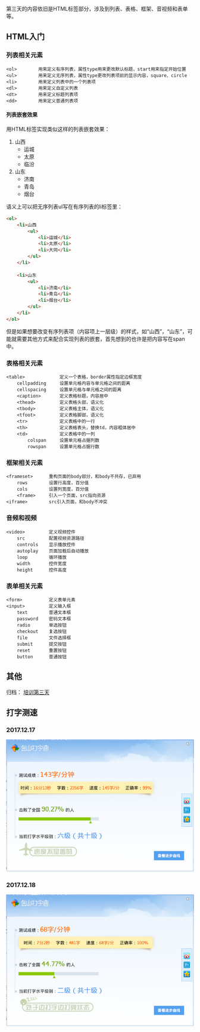 
第三天的内容依旧是HTML标签部分，涉及到列表、表格、框架、音视频和表单等。

## HTML入门

### 列表相关元素

```
<ol>        用来定义有序列表，属性type用来更改默认标题，start用来指定开始位置
<ul>        用来定义无序列表，属性type更改列表项前的显示内容，square、circle
<li>        用来定义列表中的一个列表项
<dl>        用来定义自定义列表
<dt>        用来定义标题列表项
<dd>        用来定义普通列表项
```

#### 列表嵌套效果

用HTML标签实现类似这样的列表嵌套效果：

1. 山西
    - 运城
    - 太原
    - 临汾
2. 山东
    - 济南
    - 青岛
    - 烟台

语义上可以把无序列表ul写在有序列表的li标签里：

```html
<ol>
    <li>山西
        <ul>
            <li>运城</li>
            <li>太原</li>
            <li>大同</li>
        </ul>
    </li>

    <li>山东
        <ul>
            <li>济南</li>
            <li>青岛</li>
            <li>烟台</li>
        </ul>
    </li>
</ol>
```

但是如果想要改变有序列表项（内容项上一层级）的样式，如“山西”，“山东”，可能就需要其他方式来配合实现列表的嵌套，首先想到的也许是把内容写在span中。

### 表格相关元素

```
<table>             定义一个表格，border属性指定边框宽度
    cellpadding     设置单元格内容与单元格之间的距离
    cellspacing     设置单元格与单元格之间的距离
    <caption>       定义表格标题，内容居中
    <thead>         定义表格头部，语义化
    <tbody>         定义表格主体，语义化
    <tfoot>         定义表格脚部，语义化
    <tr>            定义表格中的一行
    <th>            定义表格表头，替换td，内容粗体居中
    <td>            定义表格中的一列
        colspan     设置单元格占据列数
        rowspan     设置单元格占据行数
```

### 框架相关元素

```
<frameset>      重构页面的body部分，和body不共存，已弃用
    rows        设置行高度，百分值
    cols        设置列宽度，百分值
    <frame>     引入一个页面，src指向资源
<iframe>        src引入页面，和body不冲突
```

### 音频和视频

```
<video>         定义视频控件
    src         配置视频资源路径
    controls    显示播放控件
    autoplay    页面加载后自动播放
    loop        循环播放
    width       控件宽度
    height      控件高度
```

### 表单相关元素

```
<form>          定义表单元素
<input>         定义输入框
    text        普通文本框
    password    密码文本框
    radio       单选按钮
    checkout    复选按钮
    file        文件选择框
    submit      提交按钮
    reset       重置按钮
    button      普通按钮
```

## 其他

归档： [培训第三天](http://blog.smallyu.net/2017/12/17/%E5%9F%B9%E8%AE%AD%E7%AC%AC%E4%B8%89%E5%A4%A9/)

## 打字测速

### 2017.12.17

![testing.png](./images/testing.png)

### 2017.12.18

![testing.png](./images/testing2.png)